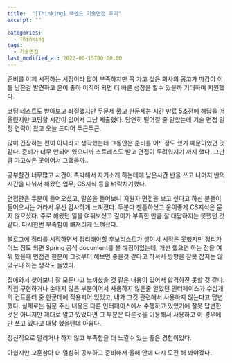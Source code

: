 ```yaml
---
title:  "[Thinking] 백엔드 기술면접 후기"
excerpt: ""

categories:
  - Thinking
tags:
  - 기술면접
last_modified_at: 2022-06-15T00:00:00
---
```


준비를 이제 시작하는 시점이라 많이 부족하지만 꼭 가고 싶은 회사의 공고가 마감이 이틀 남은걸 발견하고 운이 좋아 이직이 되면 더 빠른 성장을 할수 있을까 기대하며 지원했다.

코딩 테스트도 받아보고 좌절했지만 두문제 풀고 한문제는 시간 만료 5초전에 해답을 떠올렸지만 코딩할 시간이 없어서 그냥 제출했다. 당연히 떨어질 줄 알았는데 기술 면접 일정 연락이 왔고 오늘 드디어 두근두근.

많이 긴장하는 편이 아니라고 생각했는데 그동안은 준비를 어느정도 했기 때문이었던 것 같다. 준비가 너무 안되어 있으니까 스트레스도 받고 면접이 두려워지기 까지 했다. 그만큼 가고싶은 곳이어서 그랬을까..

공부할건 너무많고 시간이 촉박해서 자기소개 하는데에 남은시간 반을 쓰고 나머지 반의 시간을 나눠서 해왔던 업무, CS지식 등을 벼락치기했다.

면접관은 두분이 들어오셨고, 말씀을 들어보니 지원자 면접을 보고 싶다고 하신 분들이 들어오시는 거라서 우선 감사하게 느껴졌다. 두분다 젠틀하셨고 운이좋게 CS지식은 묻지 않으셨다. 주로 해왔던 일을 여쭤보셨고 깊이가 부족한 만큼 잘 대답하지는 못했던 것 같다. 다시한번 부족함이 뼈져리게 느껴졌다.

블로그에 정리를 시작하면서 정리해야할 후보리스트가 쌓여서 시작은 못했지만 정리가 어느 정도 되면 Spring 공식 document를 볼 예정이었는데, 개선 했으면 하는 점을 여쭤 봤을때 면접관 한분이 그것부터 해보면 좋을것 같다고 하셔서 방향을 잘못 잡지는 않았구나 하는 생각도 들었다.

집에와서 찾아보니 잘 모른다고 느끼셨을 것 같은 내용이 있어서 합격하진 못할 것 같다. 직접 구현하거나 손대지 않은 부분이어서 사용하지 않은줄 알았던 인터페이스가 수십개의 컨트롤러 중 한군데에 적용되어 있었고, 내가 그것 관련해서 사용하지 않는다고 답변했다. 실제로는 질문 주신 내용은 다른 인터페이스에서 수행하고 있었기에 잘못 답변한 것은 아니지만 제대로 알고 있었다면 그 부분은 다른것을 이용해서 사용하고 이 경우에만 쓰고 있다고 대답 했을텐데 아쉽다.

정신적으로 털리거나 하지 않고 부족함을 더 느낄수 있는 좋은 경험이었다.

아쉽지만 교훈삼아 더 열심히 공부하고 준비해서 올해 안에 다시 도전 해 봐야겠다.
